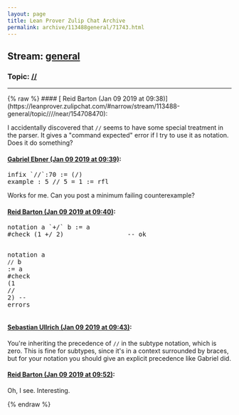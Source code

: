 ```yaml
---
layout: page
title: Lean Prover Zulip Chat Archive 
permalink: archive/113488general/71743.html
---
```


## Stream: [general](https://leanprover-community.github.io/archive/113488general/index.html)
### Topic: [//](https://leanprover-community.github.io/archive/113488general/71743.html)

---

<base href="https://leanprover.zulipchat.com">
{% raw %}
#### [ Reid Barton (Jan 09 2019 at 09:38)](https://leanprover.zulipchat.com/#narrow/stream/113488-general/topic////near/154708470):
<p>I accidentally discovered that <code>//</code> seems to have some special treatment in the parser. It gives a "command expected" error if I try to use it as notation. Does it do something?</p>

#### [ Gabriel Ebner (Jan 09 2019 at 09:39)](https://leanprover.zulipchat.com/#narrow/stream/113488-general/topic////near/154708509):
<div class="codehilite"><pre><span></span><span class="kn">infix</span> <span class="bp">`//`</span><span class="o">:</span><span class="mi">70</span> <span class="o">:=</span> <span class="o">(</span><span class="bp">/</span><span class="o">)</span>
<span class="kn">example</span> <span class="o">:</span> <span class="mi">5</span> <span class="bp">//</span> <span class="mi">5</span> <span class="bp">=</span> <span class="mi">1</span> <span class="o">:=</span> <span class="n">rfl</span>
</pre></div>


<p>Works for me.  Can you post a minimum failing counterexample?</p>

#### [ Reid Barton (Jan 09 2019 at 09:40)](https://leanprover.zulipchat.com/#narrow/stream/113488-general/topic////near/154708563):
<div class="codehilite"><pre><span></span><span class="kn">notation</span> <span class="n">a</span> <span class="bp">`+/`</span> <span class="n">b</span> <span class="o">:=</span> <span class="n">a</span>
<span class="bp">#</span><span class="kn">check</span> <span class="o">(</span><span class="mi">1</span> <span class="bp">+/</span> <span class="mi">2</span><span class="o">)</span>                 <span class="c1">-- ok</span>

<span class="kn">notation</span> <span class="n">a</span> <span class="bp">`//`</span> <span class="n">b</span> <span class="o">:=</span> <span class="n">a</span>
<span class="bp">#</span><span class="kn">check</span> <span class="o">(</span><span class="mi">1</span> <span class="bp">//</span> <span class="mi">2</span><span class="o">)</span>                 <span class="c1">-- errors</span>
</pre></div>

#### [ Sebastian Ullrich (Jan 09 2019 at 09:43)](https://leanprover.zulipchat.com/#narrow/stream/113488-general/topic////near/154708651):
<p>You're inheriting the precedence of <code>//</code> in the subtype notation, which is zero. This is fine for subtypes, since it's in a context surrounded by braces, but for your notation you should give an explicit precedence like Gabriel did.</p>

#### [ Reid Barton (Jan 09 2019 at 09:52)](https://leanprover.zulipchat.com/#narrow/stream/113488-general/topic////near/154709098):
<p>Oh, I see. Interesting.</p>


{% endraw %}
